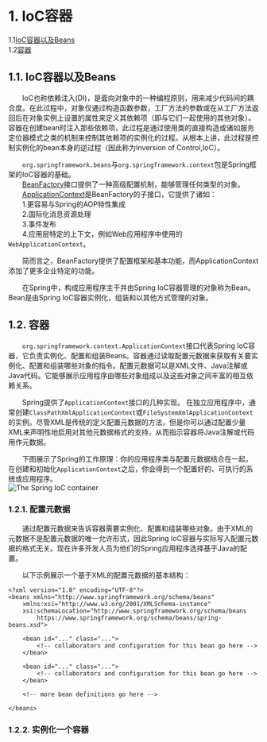 # 1. IoC容器  

1.1[IoC容器以及Beans](https://github.com/Rocky-17/Java_frameworks_notes/blob/master/Spring/IoC%E5%AE%B9%E5%99%A8.md#ioc%E5%AE%B9%E5%99%A8%E4%BB%A5%E5%8F%8Abeans)  
1.2[容器](https://github.com/Rocky-17/Java_frameworks_notes/blob/master/Spring/IoC%E5%AE%B9%E5%99%A8.md#%E5%AE%B9%E5%99%A8)


## 1.1. IoC容器以及Beans  

&emsp;&emsp;IoC也称依赖注入(DI)，是面向对象中的一种编程原则，用来减少代码间的耦合度。在此过程中，对象仅通过构造函数参数，工厂方法的参数或在从工厂方法返回后在对象实例上设置的属性来定义其依赖项（即与它们一起使用的其他对象）。容器在创建bean时注入那些依赖项，此过程是通过使用类的直接构造或诸如服务定位器模式之类的机制来控制其依赖项的实例化的过程。从根本上讲，此过程是控制实例化的bean本身的逆过程（因此称为Inversion of Control,IoC）。  

&emsp;&emsp;`org.springframework.beans`与`org.springframework.context`包是Spring框架的IoC容器的基础。  
&emsp;&emsp;[BeanFactory](https://docs.spring.io/spring-framework/docs/5.2.8.RELEASE/javadoc-api/org/springframework/beans/factory/BeanFactory.html)接口提供了一种高级配置机制，能够管理任何类型的对象。  
&emsp;&emsp;[ApplicationContext](https://docs.spring.io/spring-framework/docs/5.2.8.RELEASE/javadoc-api/org/springframework/context/ApplicationContext.html)是BeanFactory的子接口，它提供了诸如：  
&emsp;&emsp;1.更容易与Spring的AOP特性集成  
&emsp;&emsp;2.国际化消息资源处理  
&emsp;&emsp;3.事件发布  
&emsp;&emsp;4.应用层特定的上下文，例如Web应用程序中使用的`WebApplicationContext`。  
  
&emsp;&emsp;简而言之，BeanFactory提供了配置框架和基本功能，而ApplicationContext添加了更多企业特定的功能。  

&emsp;&emsp;在Spring中，构成应用程序主干并由Spring IoC容器管理的对象称为Bean。Bean是由Spring IoC容器实例化，组装和以其他方式管理的对象。  

## 1.2. 容器  
&emsp;&emsp;`org.springframework.context.ApplicationContext`接口代表Spring IoC容器，它负责实例化、配置和组装Beans。容器通过读取配置元数据来获取有关要实例化、配置和组装哪些对象的指令。配置元数据可以是XML文件、Java注解或Java代码。它能够展示应用程序由哪些对象组成以及这些对象之间丰富的相互依赖关系。  

&emsp;&emsp;Spring提供了`ApplicationContext`接口的几种实现。 在独立应用程序中，通常创建`ClassPathXmlApplicationContext`或`FileSystemXmlApplicationContext`的实例。尽管XML是传统的定义配置元数据的方法，但是你可以通过配置少量XML来声明性地启用对其他元数据格式的支持，从而指示容器将Java注解或代码用作元数据。  

&emsp;&emsp;下图展示了Spring的工作原理：你的应用程序类与配置元数据结合在一起，在创建和初始化`ApplicationContext`之后，你会得到一个配置好的、可执行的系统或应用程序。  
![The Spring IoC container](https://docs.spring.io/spring/docs/current/spring-framework-reference/images/container-magic.png)  

### 1.2.1. 配置元数据  

&emsp;&emsp;通过配置元数据来告诉容器需要实例化、配置和组装哪些对象。由于XML的元数据不是配置元数据的唯一允许形式，因此Spring IoC容器与实际写入配置元数据的格式无关。现在许多开发人员为他们的Spring应用程序选择基于Java的配置。  

&emsp;&emsp;以下示例展示一个基于XML的配置元数据的基本结构：  
```
<?xml version="1.0" encoding="UTF-8"?>
<beans xmlns="http://www.springframework.org/schema/beans"
    xmlns:xsi="http://www.w3.org/2001/XMLSchema-instance"
    xsi:schemaLocation="http://www.springframework.org/schema/beans
        https://www.springframework.org/schema/beans/spring-beans.xsd">

    <bean id="..." class="...">  
        <!-- collaborators and configuration for this bean go here -->
    </bean>

    <bean id="..." class="...">
        <!-- collaborators and configuration for this bean go here -->
    </bean>

    <!-- more bean definitions go here -->

</beans>
```

### 1.2.2. 实例化一个容器